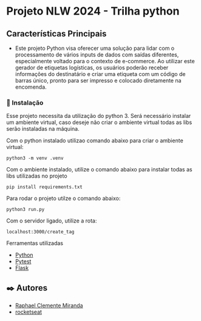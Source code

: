 # Projeto NLW 2024 - Trilha python

## Características Principais

- Este projeto Python visa oferecer uma solução para lidar com o processamento de vários inputs de dados com saídas diferentes, especialmente voltado para o contexto de e-commerce. Ao utilizar este gerador de etiquetas logísticas, os usuários poderão receber informações do destinatário e criar uma etiqueta com um código de barras único, pronto para ser impresso e colocado diretamente na encomenda.

### 🔧 Instalação

Esse projeto necessita da utilização do python 3. Será necessário instalar um ambiente virtual, caso deseje não criar o ambiente virtual todas as libs serão instaladas na máquina.

Com o python instalado utilizao comando abaixo para criar o ambiente virtual:
```
python3 -m venv .venv
```

Com o ambiente instalado, utilize o comando abaixo para instalar todas as libs utilizadas no projeto
```
pip install requirements.txt
```

Para rodar o projeto utilze o comando abaixo:
```
python3 run.py
```

Com o servidor ligado, utilize a rota:
```
localhost:3000/create_tag
```

Ferramentas utilizadas

* [Python](https://python.org/) 
* [Pytest](https://www.pytest.org/)
* [Flask](https://flask.palletsprojects.com/)

## ✒️ Autores

* [Raphael Clemente Miranda](https://www.linkedin.com/in/raphaec484/)
* [rocketseat](https://www.rocketseat.com.br/)